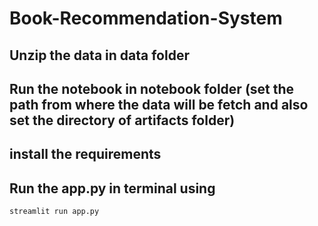 # Book-Recommendation-System

## Unzip the data in data folder

## Run the notebook in notebook folder (set the path from where the data will be fetch and also set the directory of artifacts folder) 

## install the requirements

## Run the app.py in terminal using
```bash
streamlit run app.py
```